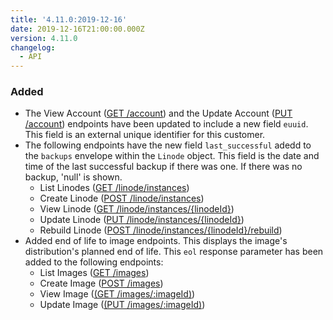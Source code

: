 ```yaml
---
title: '4.11.0:2019-12-16'
date: 2019-12-16T21:00:00.000Z
version: 4.11.0
changelog:
  - API
---
```

### Added

* The View Account ([GET /account](https://developers.linode.com/api/v4/account)) and the Update Account ([PUT /account](https://developers.linode.com/api/v4/account/#put)) endpoints have been updated to include a new field `euuid`. This field is an external unique identifier for this customer.
* The following endpoints have the new field `last_successful` adedd to the `backups` envelope within the `Linode` object. This field is the date and time of the last successful backup if there was one. If there was no backup, 'null' is shown.
  * List Linodes ([GET /linode/instances](https://developers.linode.com/api/v4/linode-instances))
  * Create Linode ([POST /linode/instances](https://developers.linode.com/api/v4/linode-instances/#post))
  * View Linode ([GET /linode/instances/{linodeId}](https://developers.linode.com/api/v4/linode-instances-linode-id))
  * Update Linode ([PUT /linode/instances/{linodeId}](https://developers.linode.com/api/v4/linode-instances-linode-id/#put))
  * Rebuild Linode ([POST /linode/instances/{linodeId}/rebuild](https://developers.linode.com/api/v4/linode-instances-linode-id-rebuild/#post))
* Added end of life to image endpoints. This displays the image's distribution's planned end of life. This `eol` response parameter has been added to the following endpoints:
  * List Images ([GET /images](https://developers.linode.com/api/v4/images))
  * Create Image ([POST /images](https://developers.linode.com/api/v4/images#post))
  * View Image ([(GET /images/:imageId)](https://developers.linode.com/api/v4/images-image-id))
  * Update Image ([(PUT /images/:imageId)](https://developers.linode.com/api/v4/images-image-id#put))
